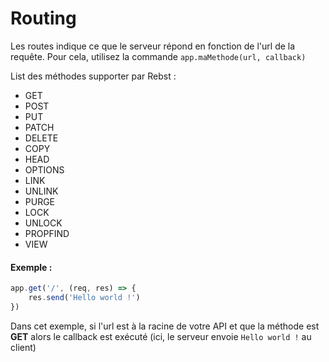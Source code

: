# Routing
Les routes indique ce que le serveur répond en fonction de l'url de la requête. Pour cela, utilisez la commande `app.maMethode(url, callback)`

List des méthodes supporter par Rebst :
* GET
* POST
* PUT
* PATCH
* DELETE
* COPY
* HEAD
* OPTIONS
* LINK
* UNLINK
* PURGE
* LOCK
* UNLOCK
* PROPFIND
* VIEW

#### Exemple :
```javascript
app.get('/', (req, res) => {
    res.send('Hello world !')
})
```

Dans cet exemple, si l'url est à la racine de votre API et que la méthode est **GET** alors le callback est exécuté (ici, le serveur envoie `Hello world !` au client)
